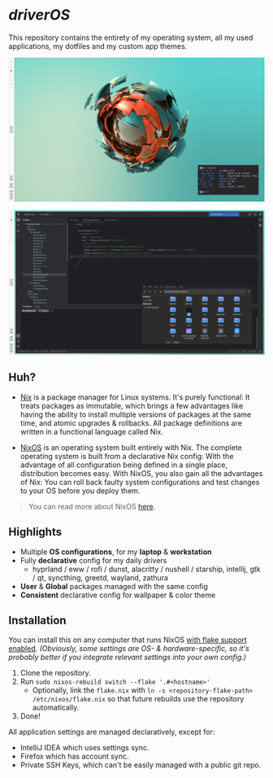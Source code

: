 # *driverOS*

This repository contains the entirety of my operating system, all my used applications, my dotfiles and my custom app themes.

![screenshot0](screenshot0.png)

![screenshot1](screenshot1.png)

## Huh?

- [Nix](https://nixos.org/) is a package manager for Linux systems. It's purely functional: It treats packages as immutable, which brings a few advantages like having the ability to install multiple versions of packages at the same time, and atomic upgrades & rollbacks. All package definitions are written in a functional language called Nix.

- [NixOS](https://nixos.org/) is an operating system built entirely with Nix. The complete operating system is built from a declarative Nix config: With the advantage of all configuration being defined in a single place, distribution becomes easy. With NixOS, you also gain all the advantages of Nix: You can roll back faulty system configurations and test changes to your OS before you deploy them.

> You can read more about NixOS [here](https://nixos.org/features.html).

## Highlights

- Multiple **OS configurations**, for my **laptop** & **workstation**
- Fully **declarative** config for my daily drivers
  - hyprland / eww / rofi / dunst, alacritty / nushell / starship, intellij, gtk / qt, syncthing, greetd, wayland, zathura
- **User** & **Global** packages managed with the same config
- **Consistent** declarative config for wallpaper & color theme

## Installation

You can install this on any computer that runs NixOS [with flake support enabled](https://nixos.wiki/wiki/Flakes).
*(Obviously, some settings are OS- & hardware-specific, so it's probably better if you integrate relevant settings into your own config.)*

1. Clone the repository.
2. Run `sudo nixos-rebuild switch --flake '.#<hostname>'`
   - Optionally, link the `flake.nix` with `ln -s <repository-flake-path> /etc/nixos/flake.nix` so that future rebuilds use the repository automatically.
3. Done!

All application settings are managed declaratively, except for:

- IntelliJ IDEA which uses settings sync.
- Firefox which has account sync.
- Private SSH Keys, which can't be easily managed with a public git repo.